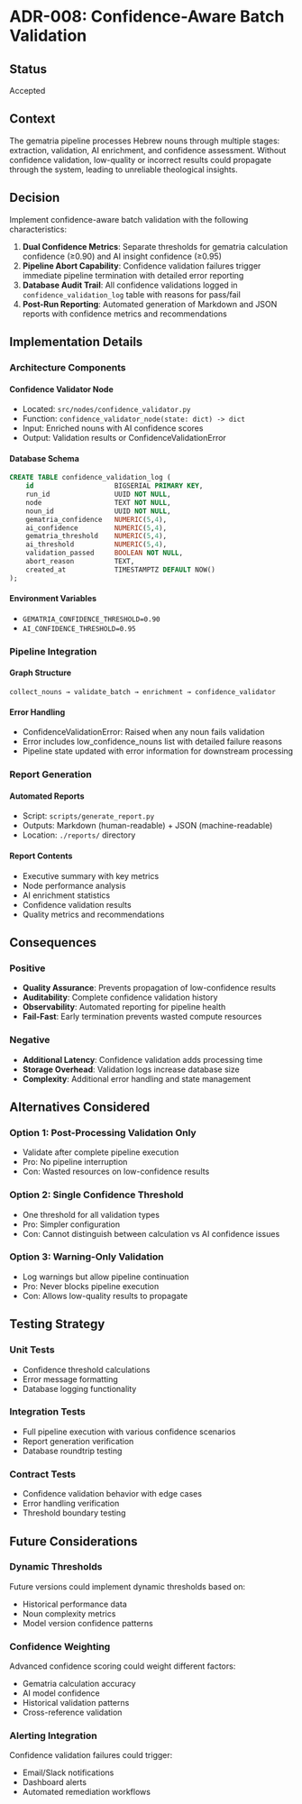 # ADR-008: Confidence-Aware Batch Validation

## Status
Accepted

## Context
The gematria pipeline processes Hebrew nouns through multiple stages: extraction, validation, AI enrichment, and confidence assessment. Without confidence validation, low-quality or incorrect results could propagate through the system, leading to unreliable theological insights.

## Decision
Implement confidence-aware batch validation with the following characteristics:

1. **Dual Confidence Metrics**: Separate thresholds for gematria calculation confidence (≥0.90) and AI insight confidence (≥0.95)
2. **Pipeline Abort Capability**: Confidence validation failures trigger immediate pipeline termination with detailed error reporting
3. **Database Audit Trail**: All confidence validations logged in `confidence_validation_log` table with reasons for pass/fail
4. **Post-Run Reporting**: Automated generation of Markdown and JSON reports with confidence metrics and recommendations

## Implementation Details

### Architecture Components

#### Confidence Validator Node
- Located: `src/nodes/confidence_validator.py`
- Function: `confidence_validator_node(state: dict) -> dict`
- Input: Enriched nouns with AI confidence scores
- Output: Validation results or ConfidenceValidationError

#### Database Schema
```sql
CREATE TABLE confidence_validation_log (
    id                    BIGSERIAL PRIMARY KEY,
    run_id                UUID NOT NULL,
    node                  TEXT NOT NULL,
    noun_id               UUID NOT NULL,
    gematria_confidence   NUMERIC(5,4),
    ai_confidence         NUMERIC(5,4),
    gematria_threshold    NUMERIC(5,4),
    ai_threshold          NUMERIC(5,4),
    validation_passed     BOOLEAN NOT NULL,
    abort_reason          TEXT,
    created_at            TIMESTAMPTZ DEFAULT NOW()
);
```

#### Environment Variables
- `GEMATRIA_CONFIDENCE_THRESHOLD=0.90`
- `AI_CONFIDENCE_THRESHOLD=0.95`

### Pipeline Integration

#### Graph Structure
```
collect_nouns → validate_batch → enrichment → confidence_validator
```

#### Error Handling
- ConfidenceValidationError: Raised when any noun fails validation
- Error includes low_confidence_nouns list with detailed failure reasons
- Pipeline state updated with error information for downstream processing

### Report Generation

#### Automated Reports
- Script: `scripts/generate_report.py`
- Outputs: Markdown (human-readable) + JSON (machine-readable)
- Location: `./reports/` directory

#### Report Contents
- Executive summary with key metrics
- Node performance analysis
- AI enrichment statistics
- Confidence validation results
- Quality metrics and recommendations

## Consequences

### Positive
- **Quality Assurance**: Prevents propagation of low-confidence results
- **Auditability**: Complete confidence validation history
- **Observability**: Automated reporting for pipeline health
- **Fail-Fast**: Early termination prevents wasted compute resources

### Negative
- **Additional Latency**: Confidence validation adds processing time
- **Storage Overhead**: Validation logs increase database size
- **Complexity**: Additional error handling and state management

## Alternatives Considered

### Option 1: Post-Processing Validation Only
- Validate after complete pipeline execution
- Pro: No pipeline interruption
- Con: Wasted resources on low-confidence results

### Option 2: Single Confidence Threshold
- One threshold for all validation types
- Pro: Simpler configuration
- Con: Cannot distinguish between calculation vs AI confidence issues

### Option 3: Warning-Only Validation
- Log warnings but allow pipeline continuation
- Pro: Never blocks pipeline execution
- Con: Allows low-quality results to propagate

## Testing Strategy

### Unit Tests
- Confidence threshold calculations
- Error message formatting
- Database logging functionality

### Integration Tests
- Full pipeline execution with various confidence scenarios
- Report generation verification
- Database roundtrip testing

### Contract Tests
- Confidence validation behavior with edge cases
- Error handling verification
- Threshold boundary testing

## Future Considerations

### Dynamic Thresholds
Future versions could implement dynamic thresholds based on:
- Historical performance data
- Noun complexity metrics
- Model version confidence patterns

### Confidence Weighting
Advanced confidence scoring could weight different factors:
- Gematria calculation accuracy
- AI model confidence
- Historical validation patterns
- Cross-reference validation

### Alerting Integration
Confidence validation failures could trigger:
- Email/Slack notifications
- Dashboard alerts
- Automated remediation workflows
